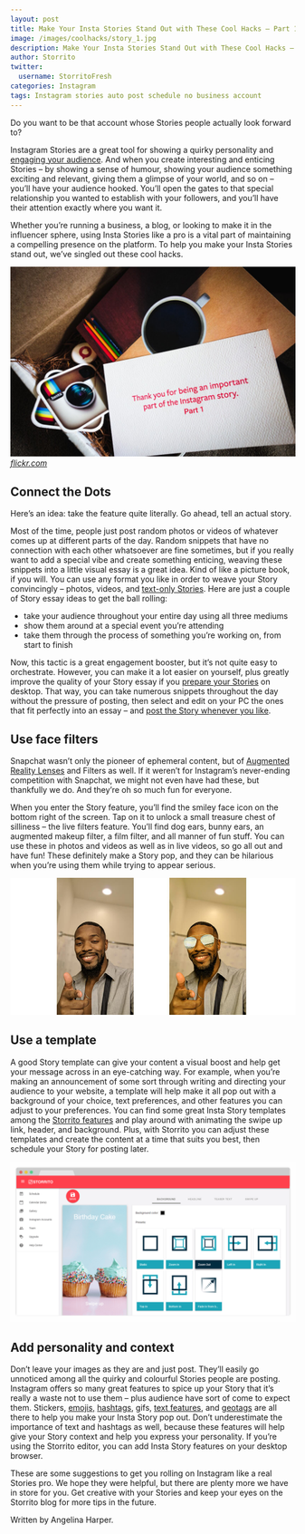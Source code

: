 ```yaml
---
layout: post
title: Make Your Insta Stories Stand Out with These Cool Hacks – Part 1
image: /images/coolhacks/story_1.jpg
description: Make Your Insta Stories Stand Out with These Cool Hacks – Part 1
author: Storrito
twitter:
  username: StorritoFresh
categories: Instagram
tags: Instagram stories auto post schedule no business account
---
```


Do you want to be that account whose Stories people actually look forward to?

Instagram Stories are a great tool for showing a quirky personality and [engaging your audience](https://blog.storrito.com/instagram/2018/11/22/How-to-Use-Instagram-Stories-to-Boost-Audience-Engagement.html). And when you create interesting and enticing Stories – by showing a sense of humour, showing your audience something exciting and relevant, giving them a glimpse of your world, and so on – you’ll have your audience hooked. You’ll open the gates to that special relationship you wanted to establish with your followers, and you’ll have their attention exactly where you want it. 

Whether you’re running a business, a blog, or looking to make it in the influencer sphere, using Insta Stories like a pro is a vital part of maintaining a compelling presence on the platform. To help you make your Insta Stories stand out, we’ve singled out these cool hacks. 

![Storrito](/images/coolhacks/story_1.jpg "Instagram Story") *[flickr.com](https://www.flickr.com/photos/h4ck/14569024543/)* 

<!--more-->

## Connect the Dots

Here’s an idea: take the feature quite literally. Go ahead, tell an actual story.

Most of the time, people just post random photos or videos of whatever comes up at different parts of the day. Random snippets that have no connection with each other whatsoever are fine sometimes, but if you really want to add a special vibe and create something enticing, weaving these snippets into a little visual essay is a great idea. Kind of like a picture book, if you will. 
You can use any format you like in order to weave your Story convincingly – photos, videos, and [text-only Stories](https://blog.storrito.com/instagram/2018/05/29/how-to-create-a-text-only-story.html). Here are just a couple of Story essay ideas to get the ball rolling:
* take your audience throughout your entire day using all three mediums
* show them around at a special event you’re attending
* take them through the process of something you’re working on, from start to finish

Now, this tactic is a great engagement booster, but it’s not quite easy to orchestrate. However, you can make it a lot easier on yourself, plus greatly improve the quality of your Story essay if you [prepare your Stories](https://blog.storrito.com/instagram/2018/11/06/Prepare-Instagram-Story-on-a-PC.html) on desktop. That way, you can take numerous snippets throughout the day without the pressure of posting, then select and edit on your PC the ones that fit perfectly into an essay – and [post the Story whenever you like](https://blog.storrito.com/instagram/2018/04/16/why-schedule-instagram-stories.html). 


## Use face filters

Snapchat wasn’t only the pioneer of ephemeral content, but of [Augmented Reality Lenses](https://www.groovejones.com/social_app_ar_filters/) and Filters as well. If it weren’t for Instagram’s never-ending competition with Snapchat, we might not even have had these, but thankfully we do. And they’re oh so much fun for everyone. 

When you enter the Story feature, you’ll find the smiley face icon on the bottom right of the screen. Tap on it to unlock a small treasure chest of silliness – the live filters feature. You’ll find dog ears, bunny ears, an augmented makeup filter, a film filter, and all manner of fun stuff. You can use these in photos and videos as well as in live videos, so go all out and have fun! These definitely make a Story pop, and they can be hilarious when you’re using them while trying to appear serious. 

![Storrito](/images/coolhacks/filter.jpg "Instagram Story Filter") 

## Use a template
A good Story template can give your content a visual boost and help get your message across in an eye-catching way. For example, when you’re making an announcement of some sort through writing and directing your audience to your website, a template will help make it all pop out with a background of your choice, text preferences, and other features you can adjust to your preferences. You can find some great Insta Story templates among the [Storrito features](https://storrito.com/) and play around with animating the swipe up link, header, and background. Plus, with Storrito you can adjust these templates and create the content at a time that suits you best, then schedule your Story for posting later. 

![Storrito](/images/coolhacks/templates.png "Instagram Story Template Editor")

## Add personality and context
Don’t leave your images as they are and just post. They’ll easily go unnoticed among all the quirky and colourful Stories people are posting. Instagram offers so many great features to spice up your Story that it’s really a waste not to use them – plus audience have sort of come to expect them. Stickers, [emojis,](https://blog.storrito.com/instagram/2018/11/12/Emojis-Interactions-on-Instagram.html) [hashtags](https://blog.storrito.com/instagram/2018/10/22/How-to-use-Hashtags-in-your-Instagram-Story.html), gifs, [text features](https://blog.storrito.com/instagram/2018/05/23/how-to-add-text-to-your-instagram-story.html), and [geotags](https://blog.storrito.com/instagram/2018/10/29/How-to-use-Geotags-in-your-Instagram-Story.html) are all there to help you make your Insta Story pop out. Don’t underestimate the importance of text and hashtags as well, because these features will help give your Story context and help you express your personality. If you’re using the Storrito editor, you can add Insta Story features on your desktop browser. 

These are some suggestions to get you rolling on Instagram like a real Stories pro. We hope they were helpful, but there are plenty more we have in store for you. Get creative with your Stories and keep your eyes on the Storrito blog for more tips in the future. 

Written by Angelina Harper.